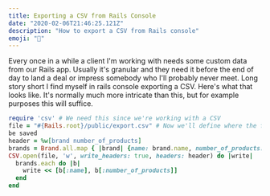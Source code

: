 ```yaml
---
title: Exporting a CSV from Rails Console
date: "2020-02-06T21:46:25.121Z"
description: "How to export a CSV from Rails console"
emoji: "💎"
---
```


Every once in a while a client I'm working with needs some custom data from our
Rails app. Usually it's granular and they need it before the end of day to land a
deal or impress somebody who I'll probably never meet. Long story short I find
myself in rails console exporting a CSV. Here's what that looks like. It's
normally much more intricate than this, but for example purposes this will
suffice.

```ruby
require 'csv' # We need this since we're working with a CSV
file = "#{Rails.root}/public/export.csv" # Now we'll define where the file will
be saved
header = %w[brand number_of_products]
brands = Brand.all.map { |brand| {name: brand.name, number_of_products: brand.products.count} }
CSV.open(file, 'w', write_headers: true, headers: header) do |write|
  brands.each do |b|
    write << [b[:name], b[:number_of_products]]
  end
end
```
